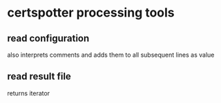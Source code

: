 # certspotter processing tools

## read configuration

also interprets comments and adds them to all subsequent lines as value

## read result file

returns iterator
